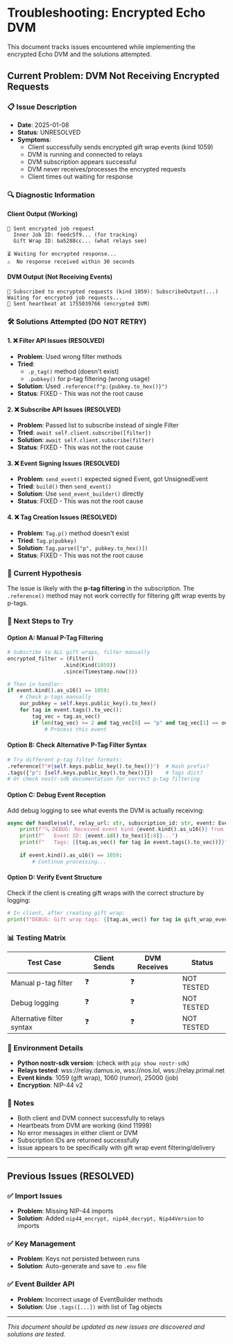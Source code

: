 # Troubleshooting: Encrypted Echo DVM

This document tracks issues encountered while implementing the encrypted Echo DVM and the solutions attempted.

## Current Problem: DVM Not Receiving Encrypted Requests

### 📋 Issue Description
- **Date**: 2025-01-08
- **Status**: UNRESOLVED
- **Symptoms**:
  - Client successfully sends encrypted gift wrap events (kind 1059)
  - DVM is running and connected to relays
  - DVM subscription appears successful
  - DVM never receives/processes the encrypted requests
  - Client times out waiting for response

### 🔍 Diagnostic Information

#### Client Output (Working)
```
🔐 Sent encrypted job request
  Inner Job ID: feedc5f9... (for tracking)
  Gift Wrap ID: ba5288cc... (what relays see)

⏳ Waiting for encrypted response...
⚠️  No response received within 30 seconds
```

#### DVM Output (Not Receiving Events)
```
🔐 Subscribed to encrypted requests (kind 1059): SubscribeOutput(...)
Waiting for encrypted job requests...
💓 Sent heartbeat at 1755039766 (encrypted DVM)
```

### 🛠️ Solutions Attempted (DO NOT RETRY)

#### 1. ❌ Filter API Issues (RESOLVED)
- **Problem**: Used wrong filter methods
- **Tried**: 
  - `.p_tag()` method (doesn't exist)
  - `.pubkey()` for p-tag filtering (wrong usage)
- **Solution**: Used `.reference(f"p:{pubkey.to_hex()}")`
- **Status**: FIXED - This was not the root cause

#### 2. ❌ Subscribe API Issues (RESOLVED)
- **Problem**: Passed list to subscribe instead of single Filter
- **Tried**: `await self.client.subscribe([filter])`
- **Solution**: `await self.client.subscribe(filter)`
- **Status**: FIXED - This was not the root cause

#### 3. ❌ Event Signing Issues (RESOLVED)
- **Problem**: `send_event()` expected signed Event, got UnsignedEvent
- **Tried**: `build()` then `send_event()`
- **Solution**: Use `send_event_builder()` directly
- **Status**: FIXED - This was not the root cause

#### 4. ❌ Tag Creation Issues (RESOLVED)
- **Problem**: `Tag.p()` method doesn't exist
- **Tried**: `Tag.p(pubkey)`
- **Solution**: `Tag.parse(["p", pubkey.to_hex()])`
- **Status**: FIXED - This was not the root cause

### 🎯 Current Hypothesis

The issue is likely with the **p-tag filtering** in the subscription. The `.reference()` method may not work correctly for filtering gift wrap events by p-tags.

### 🔬 Next Steps to Try

#### Option A: Manual P-Tag Filtering
```python
# Subscribe to ALL gift wraps, filter manually
encrypted_filter = (Filter()
                  .kind(Kind(1059))
                  .since(Timestamp.now()))

# Then in handler:
if event.kind().as_u16() == 1059:
    # Check p-tags manually
    our_pubkey = self.keys.public_key().to_hex()
    for tag in event.tags().to_vec():
        tag_vec = tag.as_vec()
        if len(tag_vec) >= 2 and tag_vec[0] == "p" and tag_vec[1] == our_pubkey:
            # Process this event
```

#### Option B: Check Alternative P-Tag Filter Syntax
```python
# Try different p-tag filter formats:
.reference(f"#{self.keys.public_key().to_hex()}")  # Hash prefix?
.tags({"p": [self.keys.public_key().to_hex()]})    # Tags dict?
# Or check nostr-sdk documentation for correct p-tag filtering
```

#### Option C: Debug Event Reception
Add debug logging to see what events the DVM is actually receiving:
```python
async def handle(self, relay_url: str, subscription_id: str, event: Event):
    print(f"🔍 DEBUG: Received event kind {event.kind().as_u16()} from {relay_url}")
    print(f"   Event ID: {event.id().to_hex()[:8]}...")
    print(f"   Tags: {[tag.as_vec() for tag in event.tags().to_vec()]}")
    
    if event.kind().as_u16() == 1059:
        # Continue processing...
```

#### Option D: Verify Event Structure
Check if the client is creating gift wraps with the correct structure by logging:
```python
# In client, after creating gift wrap:
print(f"DEBUG: Gift wrap tags: {[tag.as_vec() for tag in gift_wrap_event.tags().to_vec()]}")
```

### 📊 Testing Matrix

| Test Case | Client Sends | DVM Receives | Status |
|-----------|-------------|--------------|---------|
| Manual p-tag filter | ❓ | ❓ | NOT TESTED |
| Debug logging | ❓ | ❓ | NOT TESTED |
| Alternative filter syntax | ❓ | ❓ | NOT TESTED |

### 🔧 Environment Details
- **Python nostr-sdk version**: (check with `pip show nostr-sdk`)
- **Relays tested**: wss://relay.damus.io, wss://nos.lol, wss://relay.primal.net
- **Event kinds**: 1059 (gift wrap), 1060 (rumor), 25000 (job)
- **Encryption**: NIP-44 v2

### 📝 Notes
- Both client and DVM connect successfully to relays
- Heartbeats from DVM are working (kind 11998)
- No error messages in either client or DVM
- Subscription IDs are returned successfully
- Issue appears to be specifically with gift wrap event filtering/delivery

---

## Previous Issues (RESOLVED)

### ✅ Import Issues
- **Problem**: Missing NIP-44 imports
- **Solution**: Added `nip44_encrypt, nip44_decrypt, Nip44Version` to imports

### ✅ Key Management
- **Problem**: Keys not persisted between runs  
- **Solution**: Auto-generate and save to `.env` file

### ✅ Event Builder API
- **Problem**: Incorrect usage of EventBuilder methods
- **Solution**: Use `.tags([...])` with list of Tag objects

---

*This document should be updated as new issues are discovered and solutions are tested.*
